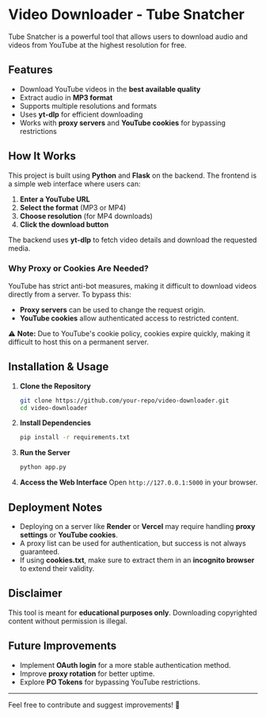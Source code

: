 # Video Downloader - Tube Snatcher

Tube Snatcher is a powerful tool that allows users to download audio and videos from YouTube at the highest resolution for free.

## Features

- Download YouTube videos in the **best available quality**
- Extract audio in **MP3 format**
- Supports multiple resolutions and formats
- Uses **yt-dlp** for efficient downloading
- Works with **proxy servers** and **YouTube cookies** for bypassing restrictions

## How It Works

This project is built using **Python** and **Flask** on the backend. The frontend is a simple web interface where users can:

1. **Enter a YouTube URL**
2. **Select the format** (MP3 or MP4)
3. **Choose resolution** (for MP4 downloads)
4. **Click the download button**

The backend uses **yt-dlp** to fetch video details and download the requested media.

### **Why Proxy or Cookies Are Needed?**

YouTube has strict anti-bot measures, making it difficult to download videos directly from a server. To bypass this:

- **Proxy servers** can be used to change the request origin.
- **YouTube cookies** allow authenticated access to restricted content.

⚠️ **Note:** Due to YouTube's cookie policy, cookies expire quickly, making it difficult to host this on a permanent server.

## Installation & Usage

1. **Clone the Repository**
   ```sh
   git clone https://github.com/your-repo/video-downloader.git
   cd video-downloader
   ```
2. **Install Dependencies**
   ```sh
   pip install -r requirements.txt
   ```
3. **Run the Server**
   ```sh
   python app.py
   ```
4. **Access the Web Interface**
   Open `http://127.0.0.1:5000` in your browser.

## Deployment Notes

- Deploying on a server like **Render** or **Vercel** may require handling **proxy settings** or **YouTube cookies**.
- A proxy list can be used for authentication, but success is not always guaranteed.
- If using **cookies.txt**, make sure to extract them in an **incognito browser** to extend their validity.

## Disclaimer

This tool is meant for **educational purposes only**. Downloading copyrighted content without permission is illegal.

## Future Improvements

- Implement **OAuth login** for a more stable authentication method.
- Improve **proxy rotation** for better uptime.
- Explore **PO Tokens** for bypassing YouTube restrictions.

---

Feel free to contribute and suggest improvements! 🚀